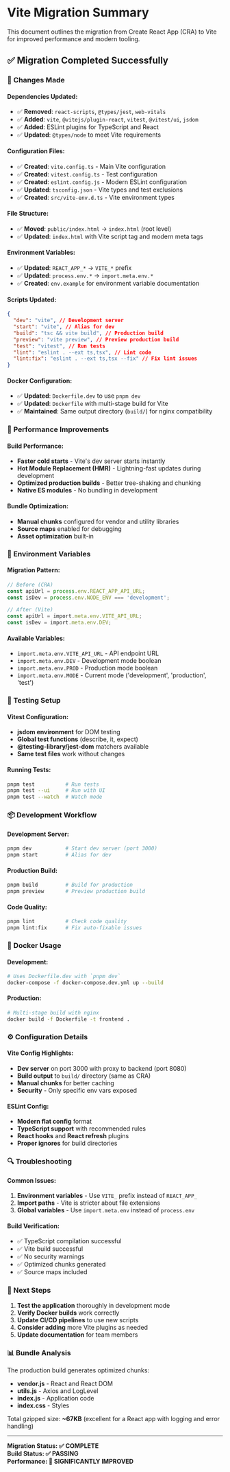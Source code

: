 # Vite Migration Summary

This document outlines the migration from Create React App (CRA) to Vite for improved performance and modern tooling.

## ✅ Migration Completed Successfully

### 🔄 Changes Made

#### **Dependencies Updated:**

- ✅ **Removed**: `react-scripts`, `@types/jest`, `web-vitals`
- ✅ **Added**: `vite`, `@vitejs/plugin-react`, `vitest`, `@vitest/ui`, `jsdom`
- ✅ **Added**: ESLint plugins for TypeScript and React
- ✅ **Updated**: `@types/node` to meet Vite requirements

#### **Configuration Files:**

- ✅ **Created**: `vite.config.ts` - Main Vite configuration
- ✅ **Created**: `vitest.config.ts` - Test configuration
- ✅ **Created**: `eslint.config.js` - Modern ESLint configuration
- ✅ **Updated**: `tsconfig.json` - Vite types and test exclusions
- ✅ **Created**: `src/vite-env.d.ts` - Vite environment types

#### **File Structure:**

- ✅ **Moved**: `public/index.html` → `index.html` (root level)
- ✅ **Updated**: `index.html` with Vite script tag and modern meta tags

#### **Environment Variables:**

- ✅ **Updated**: `REACT_APP_*` → `VITE_*` prefix
- ✅ **Updated**: `process.env.*` → `import.meta.env.*`
- ✅ **Created**: `env.example` for environment variable documentation

#### **Scripts Updated:**

```json
{
  "dev": "vite", // Development server
  "start": "vite", // Alias for dev
  "build": "tsc && vite build", // Production build
  "preview": "vite preview", // Preview production build
  "test": "vitest", // Run tests
  "lint": "eslint . --ext ts,tsx", // Lint code
  "lint:fix": "eslint . --ext ts,tsx --fix" // Fix lint issues
}
```

#### **Docker Configuration:**

- ✅ **Updated**: `Dockerfile.dev` to use `pnpm dev`
- ✅ **Updated**: `Dockerfile` with multi-stage build for Vite
- ✅ **Maintained**: Same output directory (`build/`) for nginx compatibility

### 🚀 Performance Improvements

#### **Build Performance:**

- **Faster cold starts** - Vite's dev server starts instantly
- **Hot Module Replacement (HMR)** - Lightning-fast updates during development
- **Optimized production builds** - Better tree-shaking and chunking
- **Native ES modules** - No bundling in development

#### **Bundle Optimization:**

- **Manual chunks** configured for vendor and utility libraries
- **Source maps** enabled for debugging
- **Asset optimization** built-in

### 🔧 Environment Variables

#### **Migration Pattern:**

```typescript
// Before (CRA)
const apiUrl = process.env.REACT_APP_API_URL;
const isDev = process.env.NODE_ENV === 'development';

// After (Vite)
const apiUrl = import.meta.env.VITE_API_URL;
const isDev = import.meta.env.DEV;
```

#### **Available Variables:**

- `import.meta.env.VITE_API_URL` - API endpoint URL
- `import.meta.env.DEV` - Development mode boolean
- `import.meta.env.PROD` - Production mode boolean
- `import.meta.env.MODE` - Current mode ('development', 'production', 'test')

### 🧪 Testing Setup

#### **Vitest Configuration:**

- **jsdom environment** for DOM testing
- **Global test functions** (describe, it, expect)
- **@testing-library/jest-dom** matchers available
- **Same test files** work without changes

#### **Running Tests:**

```bash
pnpm test          # Run tests
pnpm test --ui     # Run with UI
pnpm test --watch  # Watch mode
```

### 📦 Development Workflow

#### **Development Server:**

```bash
pnpm dev           # Start dev server (port 3000)
pnpm start         # Alias for dev
```

#### **Production Build:**

```bash
pnpm build         # Build for production
pnpm preview       # Preview production build
```

#### **Code Quality:**

```bash
pnpm lint          # Check code quality
pnpm lint:fix      # Fix auto-fixable issues
```

### 🐳 Docker Usage

#### **Development:**

```bash
# Uses Dockerfile.dev with `pnpm dev`
docker-compose -f docker-compose.dev.yml up --build
```

#### **Production:**

```bash
# Multi-stage build with nginx
docker build -f Dockerfile -t frontend .
```

### ⚙️ Configuration Details

#### **Vite Config Highlights:**

- **Dev server** on port 3000 with proxy to backend (port 8080)
- **Build output** to `build/` directory (same as CRA)
- **Manual chunks** for better caching
- **Security** - Only specific env vars exposed

#### **ESLint Config:**

- **Modern flat config** format
- **TypeScript support** with recommended rules
- **React hooks** and **React refresh** plugins
- **Proper ignores** for build directories

### 🔍 Troubleshooting

#### **Common Issues:**

1. **Environment variables** - Use `VITE_` prefix instead of `REACT_APP_`
2. **Import paths** - Vite is stricter about file extensions
3. **Global variables** - Use `import.meta.env` instead of `process.env`

#### **Build Verification:**

- ✅ TypeScript compilation successful
- ✅ Vite build successful
- ✅ No security warnings
- ✅ Optimized chunks generated
- ✅ Source maps included

### 🎯 Next Steps

1. **Test the application** thoroughly in development mode
2. **Verify Docker builds** work correctly
3. **Update CI/CD pipelines** to use new scripts
4. **Consider adding** more Vite plugins as needed
5. **Update documentation** for team members

### 📊 Bundle Analysis

The production build generates optimized chunks:

- **vendor.js** - React and React DOM
- **utils.js** - Axios and LogLevel
- **index.js** - Application code
- **index.css** - Styles

Total gzipped size: **~67KB** (excellent for a React app with logging and error handling)

---

**Migration Status: ✅ COMPLETE**  
**Build Status: ✅ PASSING**  
**Performance: 🚀 SIGNIFICANTLY IMPROVED**
